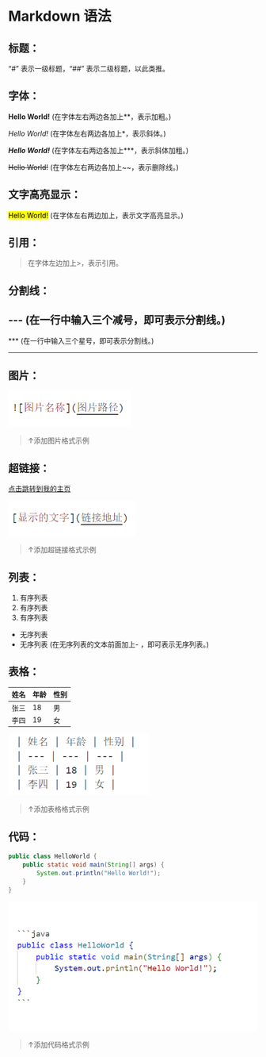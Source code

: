 # Markdown 语法
## 标题：
“#” 表示一级标题，“##” 表示二级标题，以此类推。

## 字体：
**Hello World!**      (在字体左右两边各加上**，表示加粗。)

*Hello World!*        (在字体左右两边各加上*，表示斜体。)

***Hello World!***     (在字体左右两边各加上***，表示斜体加粗。)

~~Hello World!~~       (在字体左右两边各加上~~，表示删除线。)

## 文字高亮显示：
<mark>Hello World!</mark>   (在字体左右两边加上<mark></mark>，表示文字高亮显示。)

## 引用：
> 在字体左边加上>，表示引用。

## 分割线：

---    (在一行中输入三个减号，即可表示分割线。)
---

***    (在一行中输入三个星号，即可表示分割线。)
***

## 图片：
![添加图片格式示例](img/01.png)  

> ↑添加图片格式示例 

## 超链接：
[点击跳转到我的主页](https://github.com/m1ng-wym)

![添加超链接格式示例](img/02.png)
> ↑添加超链接格式示例

## 列表：
1. 有序列表
2. 有序列表
3. 有序列表

- 无序列表
- 无序列表 (在无序列表的文本前面加上- ，即可表示无序列表。)

## 表格：
| 姓名 | 年龄 | 性别 |
| --- | --- | --- |
| 张三 | 18 | 男 |
| 李四 | 19 | 女 |

![添加表格格式示例](img/03.png)

> ↑添加表格格式示例

## 代码：

```java
public class HelloWorld {
    public static void main(String[] args) {
        System.out.println("Hello World!");
    }
}
```

![添加代码格式示例](img/04.png)

> ↑添加代码格式示例





